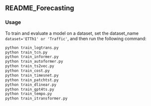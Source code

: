 ## README_Forecasting

### Usage


To train and evaluate a model on a dataset, set the dataset_name `dataset='ETTh1' or 'Traffic'`, and then run the following command:

   ```python
   python train_logtrans.py
   python train_tcn.py
   python train_informer.py
   python train_autoformer.py
   python train_ts2vec.py
   python train_cost.py
   python train_timesnet.py
   python train_patchtst.py
   python train_dlinear.py
   python train_gpt4ts.py
   python train_tempo.py
   python train_itransformer.py
   ```